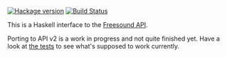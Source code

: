 [![Hackage version](https://img.shields.io/hackage/v/freesound.svg?style=flat)](http://hackage.haskell.org/package/freesound) [![Build Status](https://img.shields.io/travis/kaoskorobase/freesound.svg?style=flat&branch=develop)](https://travis-ci.org/kaoskorobase/freesound)

This is a Haskell interface to the [Freesound API](https://www.freesound.org/docs/api).

Porting to API v2 is a work in progress and not quite finished yet. Have a look at [the tests](test/Sound/Freesound) to see what's supposed to work currently.
